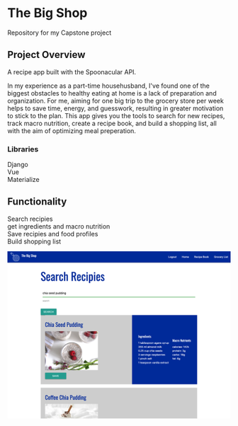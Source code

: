 # The Big Shop
Repository for my Capstone project


## Project Overview  
A recipe app built with the Spoonacular API. 

In my experience as a part-time househusband, I've found one of the biggest obstacles to healthy eating at home is a lack of preparation and organization. For me, aiming for one big trip to the grocery store per week helps to save time, energy, and guesswork, resulting in greater motivation to stick to the plan. This app gives you the tools to search for new recipes, track macro nutrition, create a recipe book, and build a shopping list, all with the aim of optimizing meal preperation.    

### Libraries
Django  
Vue  
Materialize  

## Functionality
Search recipies  
get ingredients and macro nutrition  
Save recipies and food profiles     
Build shopping list     



 ![A screenshot of the app](https://github.com/russfraze/Food_prep_App_Capstone/blob/main/Screen%20Shot%202022-01-18%20at%2010.12.39%20AM.png)
 









